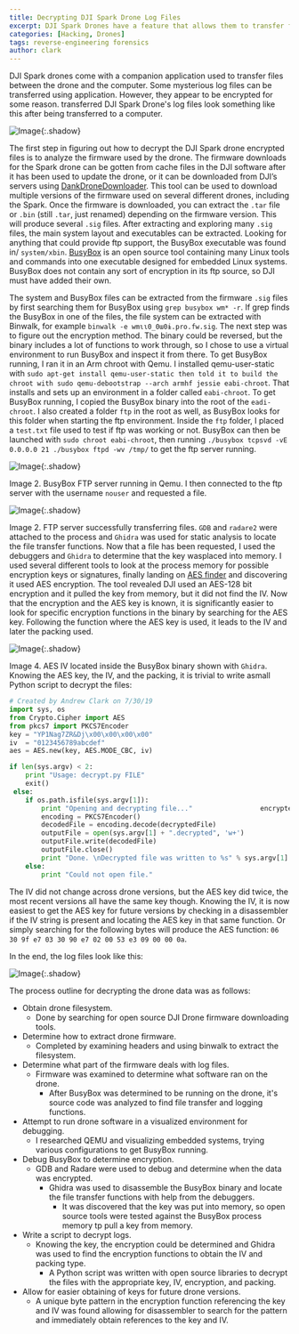```yaml
---
title: Decrypting DJI Spark Drone Log Files
excerpt: DJI Spark Drones have a feature that allows them to transfer files to a computer. Some of these appear to be "black box" encrypted log files. By running and reversing the drone's firmware inside of QEMU, the encryption keys and methods can be determined.
categories: [Hacking, Drones]
tags: reverse-engineering forensics
author: clark
---
```


DJI Spark drones come with a companion application used to transfer files between the drone and the computer. Some mysterious log files can be transferred using application. However, they appear to be encrypted for some reason. transferred DJI Spark Drone's log files look something like this after being transferred to a computer.

![Image](https://starwarsfan2099.github.io/public/2020-1-25/Pic_1.png){:.shadow}

The first step in figuring out how to decrypt the DJI Spark drone encrypted files is to analyze the firmware used by the drone. The firmware downloads for the Spark drone can be gotten from cache files in the DJI software after it has been used to update the drone, or it can be downloaded from DJI’s servers using [DankDroneDownloader](https://github.com/cs2000/DankDroneDownloader). This tool can be used to download multiple versions of the firmware used on several different drones, including the Spark. Once the firmware is downloaded, you can extract the `.tar` file or `.bin` (still `.tar`, just renamed) depending on the firmware version. This will produce several `.sig` files. After extracting and exploring many `.sig` files, the main system layout and executables can be extracted. Looking for anything that could provide ftp support, the BusyBox executable was found in/   `system/xbin`. [BusyBox](https://www.busybox.net/) is an open source tool containing many Linux tools and commands into one executable designed for embedded Linux systems. BusyBox does not contain any sort of encryption in its ftp source, so DJI must have added their own. 


The system and BusyBox files can be extracted from the firmware `.sig` files by first searching them for BusyBox using `grep busybox wm* -r`. If grep finds the BusyBox in one of the files, the file system can be extracted with Binwalk, for example `binwalk -e wmɩɩ0_0ɯ0ɨ.pro.fw.sig`. The next step was to figure out the encryption method. The binary could be reversed, but the binary includes a lot of functions to work through, so I chose to use a virtual environment to run BusyBox and inspect it from there. To get BusyBox running, I ran it in an Arm chroot with Qemu. I installed qemu-user-static with `sudo apt-get install qemu-user-static then told it to build the chroot with sudo qemu-debootstrap --arch armhf jessie eabi-chroot`. That installs and sets up an environment in a folder called `eabi-chroot`. To get BusyBox running, I copied the BusyBox binary into the root of the `eadi-chroot`. I also created a folder `ftp` in the root as well, as BusyBox looks for this folder when starting the ftp environment. Inside the `ftp` folder, I placed a `test.txt` file used to test if ftp was working or not. BusyBox can then be launched with `sudo chroot eabi-chroot`, then running `./busybox tcpsvd -vE 0.0.0.0 21 ./busybox ftpd -wv /tmp/` to get the ftp server running.

![Image](https://starwarsfan2099.github.io/public/2020-1-25/Pic_2.png){:.shadow}

Image 2. BusyBox FTP server running in Qemu. I then connected to the ftp server with the username `nouser` and requested a file.

![Image](https://starwarsfan2099.github.io/public/2020-1-25/Pic_3.png){:.shadow}

Image 2. FTP server successfully transferring files. `GDB` and `radare2` were attached to the process and `Ghidra` was used for static analysis to locate the file transfer functions. Now that a file has been requested, I used the debuggers and `Ghidra` to determine that the key wasplaced into memory. I used several different tools to look at the process memory for possible encryption keys or signatures, finally landing on [AES finder](https://github.com/mmozeiko/aes-finder) and discovering it used AES encryption. The tool revealed DJI used an AES-128 bit encryption and it pulled the key from memory, but it did not find the IV. Now that the encryption and the AES key is known, it is significantly easier to look for specific encryption functions in the binary by searching for the AES key. Following the function where the AES key is used, it leads to the IV and later the packing used.

![Image](https://starwarsfan2099.github.io/public/2020-1-25/Pic_4.png){:.shadow}

Image 4. AES IV located inside the BusyBox binary shown with `Ghidra`. Knowing the AES key, the IV, and the packing, it is trivial to write asmall Python script to decrypt the files:

```python
# Created by Andrew Clark on 7/30/19
import sys, os 
from Crypto.Cipher import AES
from pkcs7 import PKCS7Encoder 
key = "YP1Nag7ZR&Dj\x00\x00\x00\x00" 
iv  = "0123456789abcdef" 
aes = AES.new(key, AES.MODE_CBC, iv)

if len(sys.argv) < 2:
    print "Usage: decrypt.py FILE"
    exit()
 else:
    if os.path.isfile(sys.argv[1]):                 
        print "Opening and decrypting file..."                 encryptedFile = open(sys.argv[1], 'rb').read()            decryptedFile = aes.decrypt(encryptedFile)
        encoding = PKCS7Encoder()
        decodedFile = encoding.decode(decryptedFile)
        outputFile = open(sys.argv[1] + ".decrypted", 'w+')
        outputFile.write(decodedFile)
        outputFile.close()
        print "Done. \nDecrypted file was written to %s" % sys.argv[1] + ".decrypted"
    else:
        print "Could not open file."
```

The IV did not change across drone versions, but the AES key did twice, the most recent versions all have the same key though. Knowing
the IV, it is now easiest to get the AES key for future versions by checking in a disassembler if the IV string is present and locating the AES
key in that same function. Or simply searching for the following bytes will produce the AES function: `06 30 9f e7 03 30 90 e7 02 00 53 e3 09 00 00 0a`.

In the end, the log files look like this:

![Image](https://starwarsfan2099.github.io/public/2020-1-25/Pic_5.png){:.shadow}

The process outline for decrypting the drone data was as follows:
- Obtain drone filesystem.
    - Done by searching for open source DJI Drone firmware downloading tools.
- Determine how to extract drone firmware.
    - Completed by examining headers and using binwalk to extract the filesystem.
- Determine what part of the firmware deals with log files.
    - Firmware was examined to determine what software ran on the drone.
        - After BusyBox was determined to be running on the drone, it's source code was analyzed to find file transfer and logging functions.
- Attempt to run drone software in a visualized environment for debugging.
    - I researched QEMU and visualizing embedded systems, trying various configurations to get BusyBox running.
- Debug BusyBox to determine encryption.
    - GDB and Radare were used to debug and determine when the data was encrypted.
        - Ghidra was used to disassemble the BusyBox binary and locate the file transfer functions with help from the debuggers.
            - It was discovered that the key was put into memory, so open source tools were tested against the BusyBox process memory tp pull a key from memory.
- Write a script to decrypt logs.
    - Knowing the key, the encryption could be determined and Ghidra was used to find the encryption functions to obtain the IV and packing type.
        - A Python script was written with open source libraries to decrypt the files with the appropriate key, IV, encryption, and packing.
- Allow for easier obtaining of keys for future drone versions.
    - A unique byte pattern in the encryption function referencing the key and IV was found allowing for disassembler to search for the pattern and immediately obtain references to the key and IV. 